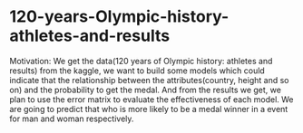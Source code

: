 # 120-years-Olympic-history-athletes-and-results
Motivation:
We get the data(120 years of Olympic history: athletes and results) from the kaggle, we want to build some models which could indicate that the relationship between the attributes(country, height and so on) and the probability to get the medal. And from the results we get, we plan to use the error matrix to evaluate the effectiveness of each model.
We are going to predict that who is more likely to be a medal winner in a event for man and woman respectively.
